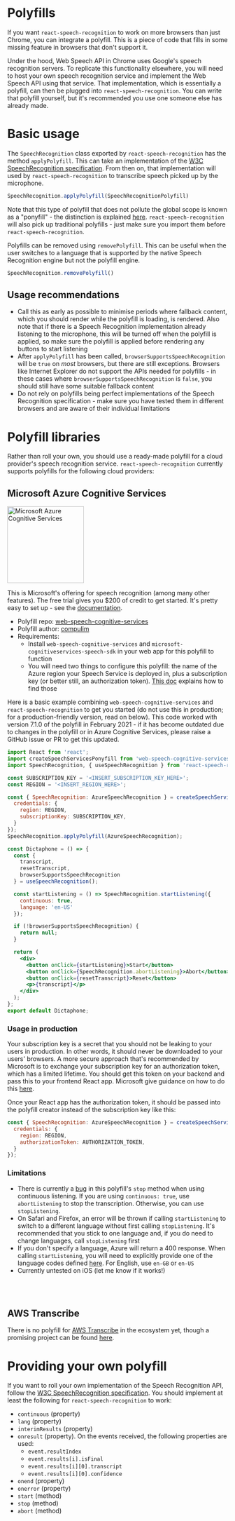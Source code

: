 # Polyfills

If you want `react-speech-recognition` to work on more browsers than just Chrome, you can integrate a polyfill. This is a piece of code that fills in some missing feature in browsers that don't support it.

Under the hood, Web Speech API in Chrome uses Google's speech recognition servers. To replicate this functionality elsewhere, you will need to host your own speech recognition service and implement the Web Speech API using that service. That implementation, which is essentially a polyfill, can then be plugged into `react-speech-recognition`. You can write that polyfill yourself, but it's recommended you use one someone else has already made.

# Basic usage

The `SpeechRecognition` class exported by `react-speech-recognition` has the method `applyPolyfill`. This can take an implementation of the [W3C SpeechRecognition specification](https://wicg.github.io/speech-api/#speechreco-section). From then on, that implementation will used by `react-speech-recognition` to transcribe speech picked up by the microphone.

```js
SpeechRecognition.applyPolyfill(SpeechRecognitionPolyfill)
```

Note that this type of polyfill that does not pollute the global scope is known as a "ponyfill" - the distinction is explained [here](https://ponyfoo.com/articles/polyfills-or-ponyfills). `react-speech-recognition` will also pick up traditional polyfills - just make sure you import them before `react-speech-recognition`.

Polyfills can be removed using `removePolyfill`. This can be useful when the user switches to a language that is supported by the native Speech Recognition engine but not the polyfill engine.

```js
SpeechRecognition.removePolyfill()
```

## Usage recommendations
* Call this as early as possible to minimise periods where fallback content, which you should render while the polyfill is loading, is rendered. Also note that if there is a Speech Recognition implementation already listening to the microphone, this will be turned off when the polyfill is applied, so make sure the polyfill is applied before rendering any buttons to start listening
* After `applyPolyfill` has been called, `browserSupportsSpeechRecognition` will be `true` on _most_ browsers, but there are still exceptions. Browsers like Internet Explorer do not support the APIs needed for polyfills - in these cases where `browserSupportsSpeechRecognition` is `false`, you should still have some suitable fallback content
* Do not rely on polyfills being perfect implementations of the Speech Recognition specification - make sure you have tested them in different browsers and are aware of their individual limitations

# Polyfill libraries

Rather than roll your own, you should use a ready-made polyfill for a cloud provider's speech recognition service. `react-speech-recognition` currently supports polyfills for the following cloud providers:

## Microsoft Azure Cognitive Services

<a href="https://azure.microsoft.com/en-gb/services/cognitive-services/speech-to-text/">
  <img src="logos/microsoft.png" width="175" alt="Microsoft Azure Cognitive Services">
</a>

This is Microsoft's offering for speech recognition (among many other features). The free trial gives you $200 of credit to get started. It's pretty easy to set up - see the [documentation](https://docs.microsoft.com/en-us/azure/cognitive-services/speech-service/).

* Polyfill repo: [web-speech-cognitive-services](https://github.com/compulim/web-speech-cognitive-services)
* Polyfill author: [compulim](https://github.com/compulim)
* Requirements:
  * Install `web-speech-cognitive-services` and `microsoft-cognitiveservices-speech-sdk` in your web app for this polyfill to function
  * You will need two things to configure this polyfill: the name of the Azure region your Speech Service is deployed in, plus a subscription key (or better still, an authorization token). [This doc](https://docs.microsoft.com/en-us/azure/cognitive-services/speech-service/overview#find-keys-and-region) explains how to find those

Here is a basic example combining `web-speech-cognitive-services` and `react-speech-recognition` to get you started (do not use this in production; for a production-friendly version, read on below). This code worked with version 7.1.0 of the polyfill in February 2021 - if it has become outdated due to changes in the polyfill or in Azure Cognitive Services, please raise a GitHub issue or PR to get this updated.

```jsx
import React from 'react';
import createSpeechServicesPonyfill from 'web-speech-cognitive-services';
import SpeechRecognition, { useSpeechRecognition } from 'react-speech-recognition';

const SUBSCRIPTION_KEY = '<INSERT_SUBSCRIPTION_KEY_HERE>';
const REGION = '<INSERT_REGION_HERE>';

const { SpeechRecognition: AzureSpeechRecognition } = createSpeechServicesPonyfill({
  credentials: {
    region: REGION,
    subscriptionKey: SUBSCRIPTION_KEY,
  }
});
SpeechRecognition.applyPolyfill(AzureSpeechRecognition);

const Dictaphone = () => {
  const {
    transcript,
    resetTranscript,
    browserSupportsSpeechRecognition
  } = useSpeechRecognition();

  const startListening = () => SpeechRecognition.startListening({
    continuous: true,
    language: 'en-US'
  });

  if (!browserSupportsSpeechRecognition) {
    return null;
  }

  return (
    <div>
      <button onClick={startListening}>Start</button>
      <button onClick={SpeechRecognition.abortListening}>Abort</button>
      <button onClick={resetTranscript}>Reset</button>
      <p>{transcript}</p>
    </div>
  );
};
export default Dictaphone;
```

### Usage in production

Your subscription key is a secret that you should not be leaking to your users in production. In other words, it should never be downloaded to your users' browsers. A more secure approach that's recommended by Microsoft is to exchange your subscription key for an authorization token, which has a limited lifetime. You should get this token on your backend and pass this to your frontend React app. Microsoft give guidance on how to do this [here](https://docs.microsoft.com/en-us/azure/cognitive-services/authentication?tabs=powershell).

Once your React app has the authorization token, it should be passed into the polyfill creator instead of the subscription key like this:
```js
const { SpeechRecognition: AzureSpeechRecognition } = createSpeechServicesPonyfill({
  credentials: {
    region: REGION,
    authorizationToken: AUTHORIZATION_TOKEN,
  }
});
```

### Limitations
* There is currently a [bug](https://github.com/compulim/web-speech-cognitive-services/issues/166) in this polyfill's `stop` method when using continuous listening. If you are using `continuous: true`, use `abortListening` to stop the transcription. Otherwise, you can use `stopListening`.
* On Safari and Firefox, an error will be thrown if calling `startListening` to switch to a different language without first calling `stopListening`. It's recommended that you stick to one language and, if you do need to change languages, call `stopListening` first
* If you don't specify a language, Azure will return a 400 response. When calling `startListening`, you will need to explicitly provide one of the language codes defined [here](https://docs.microsoft.com/en-us/azure/cognitive-services/speech-service/language-support). For English, use `en-GB` or `en-US`
* Currently untested on iOS (let me know if it works!)

<br />
<br />

## AWS Transcribe

There is no polyfill for [AWS Transcribe](https://aws.amazon.com/transcribe/) in the ecosystem yet, though a promising project can be found [here](https://github.com/ceuk/speech-recognition-aws-polyfill).

# Providing your own polyfill

If you want to roll your own implementation of the Speech Recognition API, follow the [W3C SpeechRecognition specification](https://wicg.github.io/speech-api/#speechreco-section). You should implement at least the following for `react-speech-recognition` to work:
* `continuous` (property)
* `lang` (property)
* `interimResults` (property)
* `onresult` (property). On the events received, the following properties are used:
  * `event.resultIndex`
  * `event.results[i].isFinal`
  * `event.results[i][0].transcript`
  * `event.results[i][0].confidence`
* `onend` (property)
* `onerror` (property)
* `start` (method)
* `stop` (method)
* `abort` (method)

